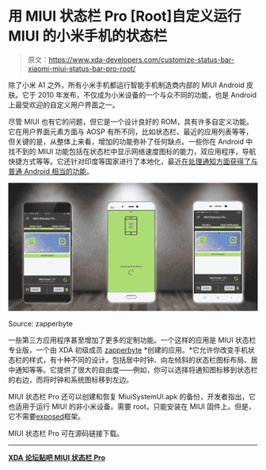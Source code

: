 # 用 MIUI 状态栏 Pro [Root]自定义运行 MIUI 的小米手机的状态栏

> 原文：<https://www.xda-developers.com/customize-status-bar-xiaomi-miui-status-bar-pro-root/>

除了小米 A1 之外，所有小米手机都运行智能手机制造商内部的 MIUI Android 皮肤。它于 2010 年发布，不仅成为小米设备的一个与众不同的功能，也是 Android 上最受欢迎的自定义用户界面之一。

尽管 MIUI 也有它的问题，但它是一个设计良好的 ROM，具有许多自定义功能。它在用户界面元素方面与 AOSP 有所不同，比如状态栏、最近的应用列表等等，但关键的是，从整体上来看，增加的功能弥补了任何缺点。一些你在 Android 中找不到的 MIUI 功能包括在状态栏中显示网络速度图标的能力，双应用程序，导航快捷方式等等。它还针对印度等国家进行了本地化，最近[在处理通知方面获得了与普通 Android 相当的功能](https://www.xda-developers.com/miui-9-global-developer-rom-notifications-fix/)。

 <picture>![MIUI Status Bar Pro](img/fc6b6faa67a453332070cc85d7f449f4.png)</picture> 

Source: zapperbyte

一些第三方应用程序甚至增加了更多的定制功能。一个这样的应用是 MIUI 状态栏专业版，一个由 XDA 初级成员 [zapperbyte](https://www.google.com/search?q=zapperbyte+xda&oq=zapperbyte+xda&aqs=chrome..69i57.947j0j9&sourceid=chrome&ie=UTF-8) *创建的应用。*它允许你改变手机状态栏的样式，有十种不同的设计，包括居中时钟、向左倾斜的状态栏图标布局、居中通知等等。它提供了很大的自由度——例如，你可以选择将通知图标移到状态栏的右边，而将时钟和系统图标移到左边。

MIUI 状态栏 Pro 还可以创建和恢复 MiuiSystemUI.apk 的备份，开发者指出，它也适用于运行 MIUI 的非小米设备。需要 root，只能安装在 MIUI 固件上。但是，它不需要[exposed](https://www.xda-developers.com/xposed-installer-v3-15-android-oreo-fixes/)框架。

MIUI 状态栏 Pro 可在源码链接下载。

* * *

[**XDA 论坛贴吧 MIUI 状态栏 Pro**](https://forum.xda-developers.com/android/apps-games/app-miui-statusbar-pro-t3712378)